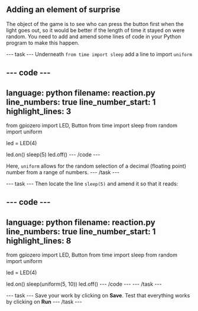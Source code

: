 ## Adding an element of surprise

The object of the game is to see who can press the button first when the light goes out, so it would be better if the length of time it stayed on were random. You need to add and amend some lines of code in your Python program to make this happen.

--- task ---
Underneath `from time import sleep` add a line to import `uniform`

--- code ---
---
language: python
filename: reaction.py
line_numbers: true
line_number_start: 1
highlight_lines: 3
---
from gpiozero import LED, Button
from time import sleep
from random import uniform

led = LED(4)

led.on()
sleep(5)
led.off()
--- /code ---

Here, `uniform` allows for the random selection of a decimal (floating point) number from a range of numbers.
--- /task ---

--- task ---
Then locate the line `sleep(5)` and amend it so that it reads:

--- code ---
---
language: python
filename: reaction.py
line_numbers: true
line_number_start: 1
highlight_lines: 8
---
from gpiozero import LED, Button
from time import sleep
from random import uniform

led = LED(4)

led.on()
sleep(uniform(5, 10))
led.off()
--- /code ---
--- /task ---

--- task ---
Save your work by clicking on **Save**. Test that everything works by clicking on **Run**
--- /task ---

